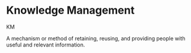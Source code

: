 # Knowledge Management


KM

A mechanism or method of retaining, reusing, and providing people with
useful and relevant information.

